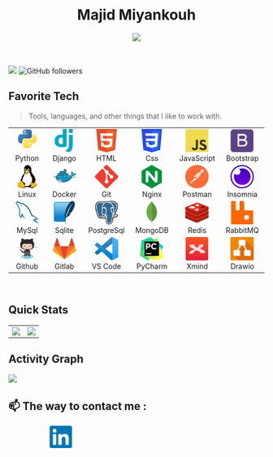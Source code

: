 <!-- Miyankouh/Miyankouh** is a ✨ _special_ ✨ repository because its `README.md` (this file) appears on your GitHub profile.-->


<h1 align="center"> Majid Miyankouh </h1>

<!-- text -->
<p align="center">
  <!-- Typing SVG by DenverCoder1 - https://github.com/DenverCoder1/readme-typing-svg -->
  <a href="https://github.com/DenverCoder1/readme-typing-svg">
    <img src="https://readme-typing-svg.demolab.com/?lines=Back-End%20Developer;Interested%20in%20programming;Always%20learning%20new%20things&font=Fira%20Code&center=true&width=440&height=45&color=B1AFFF&vCenter=true&pause=1000&size=26" /></a>
</p>


</br>
<!-- badge -->

![](https://komarev.com/ghpvc/?username=Miyankouh)
![GitHub followers](https://img.shields.io/github/followers/miyankouh?style=social)


<h2 align="left" id="">Favorite Tech</h2>

> Tools, languages, and other things that I like to work with.

<table>
<!-- language -->
  <tr>
    <td align="center" width="96">
      <a href="#">
        <img src="./img/python-original.svg" width="46" height="46" alt="Python" />
      </a>
      <br>Python
    </td>
    <td align="center" width="96">
      <a href="#">
        <img src="./img/dj.svg" width="46" height="46" alt="DJ" />
      </a>
      <br>Django
    </td>
    <td align="center" width="96">
      <a href="#">
        <img src="./img/w3_html5-icon.svg" width="46" height="46" alt="Html" />
      </a>
      <br>HTML
    </td>
    <td align="center" width="96">
      <a href="#">
        <img src="./img/w3_css-icon.svg" width="46" height="46" alt="Css" />
      </a>
      <br>Css
    </td>
    <td align="center" width="96">
      <a href="#">
        <img src="./img/javascript-original.svg" width="46" height="46" alt="JavaScript" />
      </a>
      <br>JavaScript
    </td>
    <td align="center" width="96">
      <a href="#">
        <img src="./img/bootstrap-plain.svg" width="46" height="46" alt="Bootstrap" />
      </a>
      <br>Bootstrap
    </td>
  </tr>
<!-- tools -->
  <tr>
    <td align="center" width="96">
      <a href="#">
        <img src="./img/linux-icon.svg" width="46" height="46" alt="Linux" />
      </a>
      <br>Linux
    </td>
    <td align="center" width="96">
      <a href="#">
        <img src="./img/docker-icon.svg" width="46" height="46" alt="Docker" />
      </a>
      <br>Docker
    </td>
    <td align="center" width="96">
      <a href="#">
        <img src="./img/git-scm-icon.svg" width="46" height="46" alt="Git" />
      </a>
      <br>Git
    </td>
    <td align="center" width="96">
      <a href="#">
        <img src="./img/nginx-icon.svg" width="46" height="46" alt="Nginx" />
      </a>
      <br>Nginx
    </td>
    <td align="center" width="96">
      <a href="#">
        <img src="./img/postman-icon.svg" width="46" height="46" alt="Postman" />
      </a>
      <br>Postman
    </td>
    <td align="center" width="96">
      <a href="#">
        <img src="./img/insomnia-logo.png" width="46" height="46" alt="Insomnia" />
      </a>
      <br>Insomnia
    </td>
  </tr>
  <!-- DataBase -->
  <tr>
    <td align="center" width="96">
      <a href="#">
        <img src="./img/mysql-original.svg" width="46" height="46" alt="Mysql" />
      </a>
      <br>MySql
    </td>
    <td align="center" width="96">
      <a href="#">
        <img src="./img/sqlite-icon.svg" width="46" height="46" alt="Sqlite" />
      </a>
      <br>Sqlite
    </td>
    <td align="center" width="96">
      <a href="#">
        <img src="./img/postgresql-icon.svg" width="46" height="46" alt="PostgreSql" />
      </a>
      <br>PostgreSql
    </td>
    <td align="center" width="96">
      <a href="#">
        <img src="./img/mongodb-icon.svg" width="46" height="46" alt="MongoDB" />
      </a>
      <br>MongoDB
    </td>
    <td align="center" width="96">
      <a href="#">
        <img src="./img/redis-icon.svg" width="46" height="46" alt="Redis" />
      </a>
      <br>Redis
    </td>
    <td align="center" width="96">
      <a href="#">
        <img src="./img/rabbitmq-icon.svg" width="46" height="46" alt="RabbitMQ" />
      </a>
      <br>RabbitMQ
    </td>
  </tr>
  <!-- Other -->
  <tr>
    <td align="center" width="96">
      <a href="#">
        <img src="./img/github-icon.svg" width="46" height="46" alt="Github" />
      </a>
      <br>Github
    </td>
    <td align="center" width="96">
      <a href="#">
        <img src="./img/gitlab-icon.svg" width="46" height="46" alt="Gitlab" />
      </a>
      <br>Gitlab
    </td>
    <td align="center" width="96">
      <a href="#">
        <img src="./img/visual-studio-code-icon.svg" width="46" height="46" alt="VSCode" />
      </a>
      <br>VS Code 
    </td>
    <td align="center" width="96">
      <a href="#">
        <img src="./img/pycharm-icon.svg" width="46" height="46" alt="PyCharm" />
      </a>
      <br>PyCharm
    </td>
    <td align="center" width="96">
      <a href="#">
        <img src="./img/xmind.svg" width="46" height="46" alt="Xmind" />
      </a>
      <br>Xmind
    </td>
    <td align="center" width="96">
      <a href="#">
        <img src="./img/Di.svg" width="46" height="46" alt="Drawio" />
      </a>
      <br>Drawio
    </td>
  </tr>
</table>

</br>

<!-- Quick Stats -->
## Quick Stats
>
<table>
  <tr>
    <td>
      <a href="https://github.com/Miyankouh">
      <img align="center" src="https://github-readme-stats.vercel.app/api?username=Miyankouh&show_icons=true&count_private=true&include_all_commits=true" style="width:405px;" 
      &theme=dracula/></a>
    </td>
    <td>
      <a href="https://github.com/Miyankouh">
      <img align="center" src="https://github-readme-stats.vercel.app/api/top-langs/?username=Miyankouh&layout=compact" style="width:310px;" 
      &theme=dracula/>
      </a>
    </td>
  </tr>
</table>


<!-- Graph -->
## Activity Graph

<img src="https://github-readme-activity-graph.cyclic.app/graph?username=Miyankouh&theme=react-dark&bg_color=20232a&hide_border=true" width="75%"/>

</br>

<!-- contact me -->
## 📫 The way to contact me : 
  <a href="https://www.linkedin.com/in/majid-miyankouh" style="margin-left:16%">
    <img src="./img/linkedin-icon.svg" width="44" height="44" alt="Linkedin" />
  </a>
